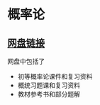 # 概率论

## [网盘链接](https://cloud.tsinghua.edu.cn/d/dbf0ba0d498b418a86c5/)

网盘中包括了

- 初等概率论课件和复习资料
- 概统习题课和复习资料
- 教材参考书和部分题解
